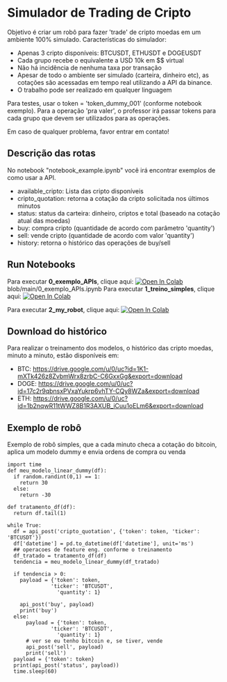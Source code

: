 # Simulador de Trading de Cripto

Objetivo é criar um robô para fazer 'trade' de cripto moedas em um ambiente 100% simulado. Características do simulador:
- Apenas 3 cripto disponíveis: BTCUSDT, ETHUSDT e DOGEUSDT
- Cada grupo recebe o equivalente a USD 10k em $$ virtual
- Não há incidência de nenhuma taxa por transação
- Apesar de todo o ambiente ser simulado (carteira, dinheiro etc), as cotações são acessadas em tempo real utilizando a API da binance.
- O trabalho pode ser realizado em qualquer linguagem

Para testes, usar o token = 'token_dummy_001' (conforme notebook exemplo). Para a operação 'pra valer', o professor irá passar tokens para cada grupo que devem ser utilizados para as operações.

Em caso de qualquer problema, favor entrar em contato!

## Descrição das rotas

No notebook "notebook_example.ipynb" você irá encontrar exemplos de como usar a API.

- available_cripto: Lista das cripto disponíveis
- cripto_quotation: retorna a cotação da cripto solicitada nos últimos minutos
- status: status da carteira: dinheiro, criptos e total (baseado na cotação atual das moedas)
- buy: compra cripto (quantidade de acordo com parâmetro 'quantity')
- sell: vende cripto (quantidade de acordo com valor 'quantity')
- history: retorna o histórico das operações de buy/sell

## Run Notebooks 

Para executar **0_exemplo_APIs**, clique aqui: [![Open In Colab](https://colab.research.google.com/assets/colab-badge.svg)](https://colab.research.google.com/github/BernardoAflalo/cripto-simulator-client/)
blob/main/0_exemplo_APIs.ipynb
Para executar **1_treino_simples**, clique aqui: [![Open In Colab](https://colab.research.google.com/assets/colab-badge.svg)](https://colab.research.google.com/github/BernardoAflalo/cripto-simulator-client/blob/main/1_treino_simples.ipynb)

Para executar **2_my_robot**, clique aqui: [![Open In Colab](https://colab.research.google.com/assets/colab-badge.svg)](https://colab.research.google.com/github/BernardoAflalo/cripto-simulator-client/blob/main/2_my_robot.ipynb)


## Download do histórico

Para realizar o treinamento dos modelos, o histórico das cripto moedas, minuto a minuto, estão disponíveis em:

- BTC: https://drive.google.com/u/0/uc?id=1K1-mXTk426z8ZvbmWrx8zrbC-C6GxxGg&export=download
- DOGE: https://drive.google.com/u/0/uc?id=17c2r9qbnsxPVxaYukrp6vhTY-CQy8WZa&export=download
- ETH: https://drive.google.com/u/0/uc?id=1b2nqwR11tWWZ8B1R3AXUB_iCuu1oELm6&export=download

## Exemplo de robô

Exemplo de robô simples, que a cada minuto checa a cotação do bitcoin, aplica um modelo dummy e envia ordens de compra ou venda

```
import time
def meu_modelo_linear_dummy(df):
  if random.randint(0,1) == 1:
    return 30
  else:
    return -30

def tratamento_df(df):
  return df.tail(1)
 
while True:
  df = api_post('cripto_quotation', {'token': token, 'ticker': 'BTCUSDT'})
  df['datetime'] = pd.to_datetime(df['datetime'], unit='ms')
  ## operacoes de feature eng. conforme o treinamento
  df_tratado = tratamento_df(df)
  tendencia = meu_modelo_linear_dummy(df_tratado)

  if tendencia > 0:
    payload = {'token': token,
              'ticker': 'BTCUSDT',
                'quantity': 1}

    api_post('buy', payload)
    print('buy')
  else:
      payload = {'token': token,
              'ticker': 'BTCUSDT',
                'quantity': 1}
      # ver se eu tenho bitcoin e, se tiver, vende
      api_post('sell', payload)
      print('sell')
  payload = {'token': token}
  print(api_post('status', payload))
  time.sleep(60)
```
